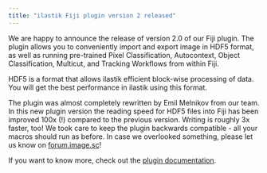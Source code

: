 ```yaml
---
title: "ilastik Fiji plugin version 2 released"
---
```


We are happy to announce the release of version 2.0 of our Fiji plugin.
The plugin allows you to conveniently import and export image in HDF5 format, as well as running pre-trained Pixel Classification, Autocontext, Object Classification, Multicut, and Tracking Workflows from within Fiji.


HDF5 is a format that allows ilastik efficient block-wise processing of data.
You will get the best performance in ilastik using this format.

The plugin was almost completely rewritten by Emil Melnikov from our team.
In this new plugin version the reading speed for HDF5 files into Fiji has been improved 100x (!) compared to the previous version.
Writing is roughly 3x faster, too!
We took care to keep the plugin backwards compatible - all your macros should run as before.
In case we overlooked something, please let us know on [forum.image.sc](https://forum.image.sc/tag/ilastik)!

If you want to know more, check out the [plugin documentation](https://github.com/ilastik/ilastik4ij#ilastik-imagej-modules).
